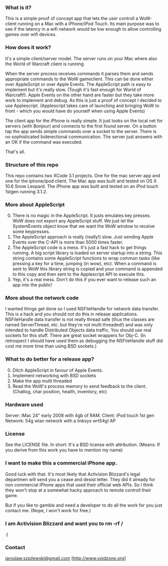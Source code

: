 ### What is it?
This is a simple proof of concept app that lets the user controll a WoW-client running on a Mac with a iPhone/iPod Touch.
Its main purpose was to see if the latency in a wifi network would be low enough to allow controlling games over wifi devices.

### How does it work?
It's a simple client/server model. The server runs on your Mac where also the World of Warcraft client is running. 

When the server process receives commands it parses them and sends appropriate commands to the WoW gameclient. This can be done either over AppleScript or over Apple Events. The AppleScript path is easy to implement but it's really slow. (Tough it's fast enough for World of Warcraft!). Apple Events on the other hand are faster but they take more work to implement and debug. As this is just a proof of concept I decided to use Applescript. (Applescript takes care of launching and bringing WoW to front - which you would have do yourself when using Apple Events)

The client app for the iPhone is really simple. It just looks on the local net for servers (with Bonjour) and connects to the first found server. On a button tap the app sends simple commands over a socket to the server. There is no sophisticated biderectional communication. The server just answers with an OK if the command was executed.

That's all.

### Structure of this repo
This repo contains two XCode 3.1 projects. One for the mac server app and one for the iphone/ipod client.
The Mac app was built and tested on OS X 10.6 Snow Leopard.
The iPhone app was built and tested on an iPod touch 1stgen running 3.1.2.

### More about AppleScript
0. There is no magic in the AppleScript. It justs emulates key presses. WoW does not export any AppleScript stuff. We just let the SystemEvents object know that we want the WoW window to receive some keypresses.
1. The AppleScript approach is really (really!) slow. Just sending Apple Events over the C-API is more than 5000 times faster.
2. The AppleScript code is a mess. It's just a fast hack to get things running. A big script library is loaded on server startup into a string. This string contains some AppleScript functions to wrap common tasks (like pressing a key for a time, jumping (in wow), etc). When a command is sent to WoW this library string is copied and your command is appended to this copy and then sent to the Applescript API to execute this.
3. Yep, it's a real mess. Don't do this if you ever want to release such an app into the public!

### More about the network code
I wanted things get done so I used NSFileHandle for network data transfer. This is a hack and you should not do this in release applications. NSFileHandle data transfer is not really thread safe (thus the classes are named ServerThread, etc. but they're not multi threaded!) and was only intended to handle Distributed Objects data traffic. You should use real sockets for this stuff. There are great socket wrappers for Obj-C. (In retrospect I should have used them as debugging the NSFileHandle stuff did cost me more time than using BSD sockets.)

### What to do better for a release app?
0. Ditch AppleScript in favour of Apple Events. 
1. Implement networking with BSD sockets
2. Make the app multi threaded
3. Read the WoW's process memory to send feedback to the client. (Chatlog, char position, health, inventory, etc)

### Hardware used
Server: iMac 24" early 2008 with 4gb of RAM.
Client: iPod touch 1st gen
Network: 54g wlan network with a linksys wrt54gl AP

### License
See the LICENSE file. In short: It's a BSD license with attribution. (Means: If you derive from this work you have to mention my name)

### I want to make this a commercial iPhone app.
Good luck with that. It's most likely that Activision Blizzard's legal departmen will send you a cease and desist letter. They did it already for non commercial iPhone apps that used their official web APIs. So I think they won't stop at a somewhat hacky approach to remote controll their game.

But if you like to gamble and need a developer to do all the work for you just contact me. (Nope, I won't work for free.)

### I am Activision Blizzard and want you to rm -rf /
:(

### Contact
jaroslaw.szpilewski@gmail.com
[http://www.voidzone.org]
